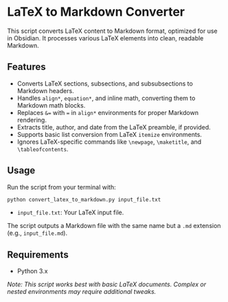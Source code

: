 # LaTeX to Markdown Converter

This script converts LaTeX content to Markdown format, optimized for use in Obsidian. It processes various LaTeX elements into clean, readable Markdown.

## Features

- Converts LaTeX sections, subsections, and subsubsections to Markdown headers.
- Handles `align*`, `equation*`, and inline math, converting them to Markdown math blocks.
- Replaces `&=` with `=` in `align*` environments for proper Markdown rendering.
- Extracts title, author, and date from the LaTeX preamble, if provided.
- Supports basic list conversion from LaTeX `itemize` environments.
- Ignores LaTeX-specific commands like `\newpage`, `\maketitle`, and `\tableofcontents`.

## Usage

Run the script from your terminal with:

```bash
python convert_latex_to_markdown.py input_file.txt
```

- `input_file.txt`: Your LaTeX input file.

The script outputs a Markdown file with the same name but a `.md` extension (e.g., `input_file.md`).

## Requirements

- Python 3.x


*Note: This script works best with basic LaTeX documents. Complex or nested environments may require additional tweaks.*
